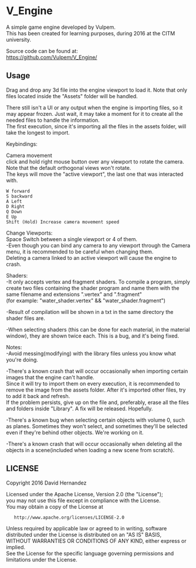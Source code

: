 
# V_Engine

A simple game engine developed by Vulpem.     
This has been created for learning purposes, during 2016 at the CITM university.   

Source code can be found at:        
https://github.com/Vulpem/V_Engine/

## Usage

Drag and drop any 3d file into the engine viewport to load it. Note that only files located inside the "Assets" folder will be handled.


There still isn't a UI or any output when the engine is importing files, so it may appear frozen. Just wait, it may take a moment
for it to create all the needed files to handle the information.  
The first execution, since it's importing all the files in the assets folder, will take the longest to import.  



Keybindings:  

Camera movement  
	click and hold right mouse button over any viewport to rotate the camera.  
	Note that the default orthogonal views won't rotate.  
	The keys will move the "active viewport", the last one that was interacted with.  

	W forward  
	S backward  
	A Left  
	D Right  
	Q Down  
	E Up  
	Shift (Hold) Increase camera movement speed  
	
Change Viewports:  
	Space Switch between a single viewport or 4 of them.  
	-Even though you can bind any camera to any viewport through the Camera menu, it is recommended to be careful when changing them.  
		Deleting a camera linked to an active viewport will cause the engine to crash.  


Shaders:    
-It only accepts vertex and fragment shaders. To compile a program, simply create two files containing the shader program and name them with the same filename and extensions ".vertex" and ".fragment"    
(for example: "water_shader.vertex" && "water_shader.fragment")    

-Result of compilation will be shown in a txt in the same directory the shader files are.    

-When selecting shaders (this can be done for each material, in the material window), they are shown twice each. This is a bug, and it's being fixed.    



Notes:  
-Avoid messing(modifying) with the library files unless you know what you're doing.  

-There's a known crash that will occur occasionally when importing certain images that the engine can't handle.  
Since it will try to import them on every execution, it is recommended to remove the image from the assets folder. After it's
imported other files, try to add it back and refresh.  
	If the problem persists, give up on the file and, preferably, erase all the files and folders inside "Library". A fix will be released. Hopefully.  
 
-There's a known bug when selecting certain objects with volume 0, such as planes. Sometimes they won't select, and sometimes they'll be selected even if they're behind other objects. We're working on it.  

-There's a known crash that will occur occasionally when deleting all the objects in a scene(included when loading a new scene from scratch).


## LICENSE

 Copyright 2016 David Hernandez

   Licensed under the Apache License, Version 2.0 (the "License");    
   you may not use this file except in compliance with the License.    
   You may obtain a copy of the License at    

       http://www.apache.org/licenses/LICENSE-2.0

   Unless required by applicable law or agreed to in writing, software     
   distributed under the License is distributed on an "AS IS" BASIS,    
   WITHOUT WARRANTIES OR CONDITIONS OF ANY KIND, either express or implied.    
   See the License for the specific language governing permissions and    
   limitations under the License.
